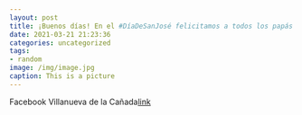 ```yaml
---
layout: post
title: ¡Buenos días! En el #DíaDeSanJosé felicitamos a todos los papás y a los Josés y Josefas, especialmente a los de #VillanuevaDeLaC...
date: 2021-03-21 21:23:36
categories: uncategorized
tags:
- random
image: /img/image.jpg
caption: This is a picture
---
```

Facebook Villanueva de la Cañada[link](https://www.facebook.com/438978526296872/posts/1493287587532622/)

